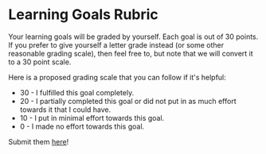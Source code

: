 # Learning Goals Rubric
Your learning goals will be graded by yourself. Each goal is out of 30 points. If you prefer to give yourself a letter grade instead (or some other reasonable grading scale), then feel free to, but note that we will convert it to a 30 point scale.

Here is a proposed grading scale that you can follow if it's helpful:
* 30 - I fulfilled this goal completely.
* 20 - I partially completed this goal or did not put in as much effort towards it that I could have.
* 10 - I put in minimal effort towards this goal.
* 0 - I made no effort towards this goal.

Submit them [here](https://goo.gl/forms/AqWv8vSUCk9ewx9T2)!
